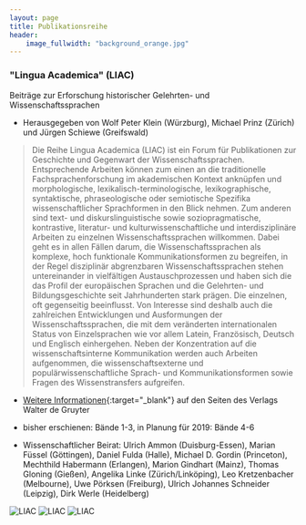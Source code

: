 ```yaml
---
layout: page
title: Publikationsreihe
header:
    image_fullwidth: "background_orange.jpg"
---
```




### "Lingua Academica" (LIAC)

Beiträge zur Erforschung historischer Gelehrten- und Wissenschaftssprachen
 
* Herausgegeben von Wolf Peter Klein (Würzburg), Michael Prinz (Zürich) und Jürgen Schiewe (Greifswald)

> Die Reihe Lingua Academica (LIAC) ist ein Forum für Publikationen zur Geschichte und Gegenwart der Wissenschaftssprachen. 
Entsprechende Arbeiten können zum einen an die traditionelle Fachsprachenforschung im akademischen Kontext anknüpfen und 
morphologische, lexikalisch-terminologische, lexikographische, syntaktische, phraseologische oder semiotische Spezifika 
wissenschaftlicher Sprachformen in den Blick nehmen. Zum anderen sind text- und diskurslinguistische sowie soziopragmatische, 
kontrastive, literatur- und kulturwissenschaftliche und interdisziplinäre Arbeiten zu einzelnen Wissenschaftssprachen willkommen. 
Dabei geht es in allen Fällen darum, die Wissenschaftssprachen als komplexe, hoch funktionale Kommunikationsformen zu begreifen, 
in der Regel disziplinär abgrenzbaren Wissenschaftssprachen stehen untereinander in vielfältigen Austauschprozessen und haben sich 
die das Profil der europäischen Sprachen und die Gelehrten- und Bildungsgeschichte seit Jahrhunderten stark prägen. Die einzelnen, 
oft gegenseitig beeinflusst. Von Interesse sind deshalb auch die zahlreichen Entwicklungen und Ausformungen der Wissenschaftssprachen, 
die mit dem veränderten internationalen Status von Einzelsprachen wie vor allem Latein, Französisch, Deutsch und Englisch einhergehen. 
Neben der Konzentration auf die wissenschaftsinterne Kommunikation werden auch Arbeiten aufgenommen, die wissenschaftsexterne und 
populärwissenschaftliche Sprach- und Kommunikationsformen sowie Fragen des Wissenstransfers aufgreifen.

* [Weitere Informationen]( https://www.degruyter.com/view/serial/486225?rskey=RG1b1p&result=1 ){:target="_blank"} auf den Seiten des Verlags Walter de Gruyter

* bisher erschienen: Bände 1-3, in Planung für 2019: Bände 4-6 

* Wissenschaftlicher Beirat: Ulrich Ammon (Duisburg-Essen), Marian Füssel (Göttingen), Daniel Fulda (Halle), 
Michael D. Gordin (Princeton), Mechthild Habermann (Erlangen), Marion Gindhart (Mainz), Thomas Gloning (Gießen), 
Angelika Linke (Zürich/Linköping), Leo Kretzenbacher (Melbourne), Uwe Pörksen (Freiburg), Ulrich Johannes Schneider (Leipzig), 
Dirk Werle (Heidelberg)

![LIAC]( {{site_url}}/images/LIAC_1.jpg )
![LIAC]( {{site_url}}/images/LIAC_2.jpg )
![LIAC]( {{site_url}}/images/LIAC_3.jpg )
